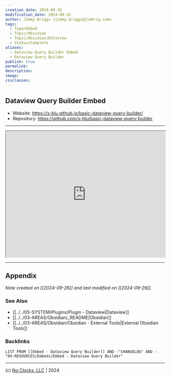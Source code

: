 ```yaml
---
creation_date: 2024-09-26
modification_date: 2024-09-26
author: Jimmy Briggs <jimmy.briggs@jimbrig.com>
tags:
  - Type/Embed
  - Topic/Obsidian
  - Topic/Obsidian/Dataview
  - Status/Complete
aliases:
  - Dataview Query Builder Embed
  - Dataview Query Builder
publish: true
permalink:
description:
image:
cssclasses:
---
```


## Dataview Query Builder Embed

- Website: https://s-blu.github.io/basic-dataview-query-builder/
- Repository: https://github.com/s-blu/basic-dataview-query-builder

***

<iframe width="100%" height="400px" src="https://s-blu.github.io/basic-dataview-query-builder/"></iframe>

***

## Appendix

*Note created on [[2024-09-26]] and last modified on [[2024-09-26]].*

### See Also

- [[../../05-SYSTEM/Plugins/Plugin - Dataview|Dataview]]
- [[../../03-AREAS/Obsidian/_README|Obsidian]]
- [[../../03-AREAS/Obsidian/Obsidian - External Tools|External Obsidian Tools]]

### Backlinks

```dataview
LIST FROM [[Embed - Dataview Query Builder]] AND -"CHANGELOG" AND -"04-RESOURCES/Embeds/Embed - Dataview Query Builder"
```

***

(c) [No Clocks, LLC](https://github.com/noclocks) | 2024

